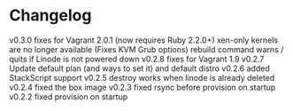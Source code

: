 Changelog
=========
v0.3.0 fixes for Vagrant 2.0.1 (now requires Ruby 2.2.0+)
       xen-only kernels are no longer available (Fixes KVM Grub options)
       rebuild command warns / quits if Linode is not powered down
v0.2.8 fixes for Vagrant 1.9
v0.2.7 Update default plan (and ways to set it) and default distro
v0.2.6 added StackScript support
v0.2.5 destroy works when linode is already deleted
v0.2.4 fixed the box image
v0.2.3 fixed rsync before provision on startup
v0.2.2 fixed provision on startup
